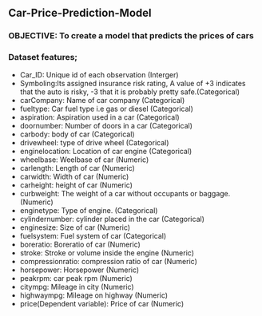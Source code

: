 ## Car-Price-Prediction-Model
### OBJECTIVE: To create a model that predicts the prices of cars

### Dataset features; 
* Car_ID: Unique id of each observation (Interger)
* Symboling:Its assigned insurance risk rating, A value of +3 indicates that the auto is risky, -3 that it is probably pretty safe.(Categorical) 
* carCompany: Name of car company (Categorical)
* fueltype: Car fuel type i.e gas or diesel (Categorical)
* aspiration: Aspiration used in a car (Categorical)
* doornumber: Number of doors in a car (Categorical)
* carbody: body of car (Categorical)
* drivewheel: type of drive wheel (Categorical)
* enginelocation: Location of car engine (Categorical)
* wheelbase: Weelbase of car (Numeric)
* carlength: Length of car (Numeric)
* carwidth: Width of car (Numeric)
* carheight: height of car (Numeric)
* curbweight: The weight of a car without occupants or baggage. (Numeric)
* enginetype: Type of engine. (Categorical)
* cylindernumber: cylinder placed in the car (Categorical)
* enginesize: Size of car (Numeric)
* fuelsystem: Fuel system of car (Categorical)
* boreratio: Boreratio of car (Numeric)
* stroke: Stroke or volume inside the engine (Numeric)
* compressionratio: compression ratio of car (Numeric)
* horsepower: Horsepower (Numeric)
* peakrpm: car peak rpm (Numeric)
* citympg: Mileage in city (Numeric)
* highwaympg: Mileage on highway (Numeric)
* price(Dependent variable): Price of car (Numeric) 
